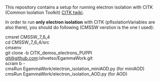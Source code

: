 This repository contains a setup for running electron isolation with CITK (Common Isolation Toolkit) [CITK twiki]. 


In order to run <b>only electron isolation</b> with CITK (pfIsolationVariables are also there), you should do following (CMSSW verstion is the one I used):

cmsrel CMSSW_7_6_4 <br />
cd CMSSW_7_6_4/src <br />
cmsenv  <br />
git clone -b CITK_demos_electrons_PUPPI git@github.com:ishvetso/EgammaWork.git  <br />
scram b -  <br />
cmsRun EgammaWork/electron_isolation_miniAOD.py (for miniAOD)  <br />
cmsRun EgammaWork/electron_isolation_AOD.py (for AOD)  <br />

[CITK twiki]:https://twiki.cern.ch/twiki/bin/viewauth/CMS/CommonIDAndIsolationFW

